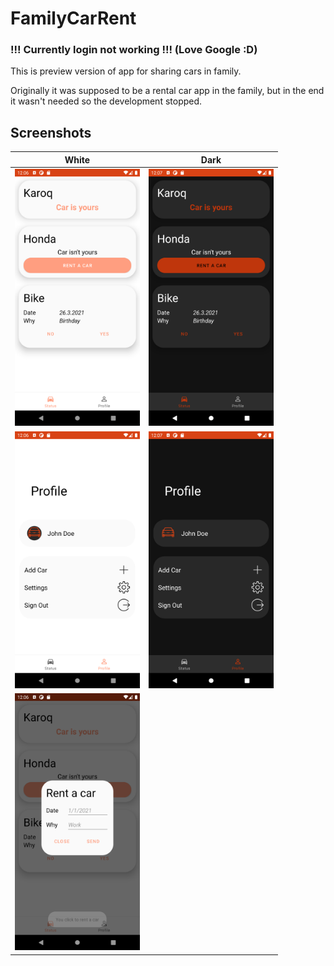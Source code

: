 # FamilyCarRent 

### !!! Currently login not working !!! (Love Google :D)

This is preview version of app for sharing cars in family.

Originally it was supposed to be a rental car app in the family, but in the end it wasn't needed so the development stopped.

## Screenshots
White|Dark
-----|----
<img src="/screenshots/Screenshot_1622549199.png" alt="main_white" width="200"/> | <img src="/screenshots/Screenshot_1622549244.png" alt="main_dark" width="200"/>
<img src="/screenshots/Screenshot_1622549205.png" alt="profile_white" width="200"/> | <img src="/screenshots/Screenshot_1622549248.png" alt="profile_dark" width="200"/>
<img src="/screenshots/Screenshot_1622549217.png" alt="box_white" width="200"/> | 

